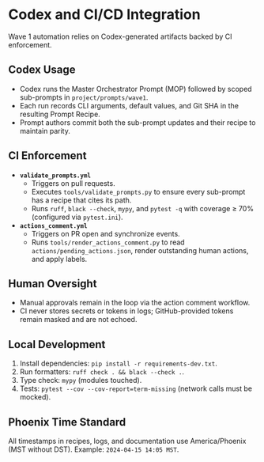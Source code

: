 # Codex and CI/CD Integration

Wave 1 automation relies on Codex-generated artifacts backed by CI enforcement.

## Codex Usage
- Codex runs the Master Orchestrator Prompt (MOP) followed by scoped sub-prompts in `project/prompts/wave1`.
- Each run records CLI arguments, default values, and Git SHA in the resulting Prompt Recipe.
- Prompt authors commit both the sub-prompt updates and their recipe to maintain parity.

## CI Enforcement
- **`validate_prompts.yml`**
  - Triggers on pull requests.
  - Executes `tools/validate_prompts.py` to ensure every sub-prompt has a recipe that cites its path.
  - Runs `ruff`, `black --check`, `mypy`, and `pytest -q` with coverage ≥ 70% (configured via `pytest.ini`).
- **`actions_comment.yml`**
  - Triggers on PR open and synchronize events.
  - Runs `tools/render_actions_comment.py` to read `actions/pending_actions.json`, render outstanding human actions, and apply labels.

## Human Oversight
- Manual approvals remain in the loop via the action comment workflow.
- CI never stores secrets or tokens in logs; GitHub-provided tokens remain masked and are not echoed.

## Local Development
1. Install dependencies: `pip install -r requirements-dev.txt`.
2. Run formatters: `ruff check . && black --check .`.
3. Type check: `mypy` (modules touched).
4. Tests: `pytest --cov --cov-report=term-missing` (network calls must be mocked).

## Phoenix Time Standard
All timestamps in recipes, logs, and documentation use America/Phoenix (MST without DST).
Example: `2024-04-15 14:05 MST`.
